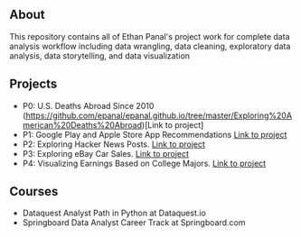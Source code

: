 ## About
This repository contains all of Ethan Panal's project work for complete data analysis workflow including data wrangling, data cleaning, exploratory data analysis, data storytelling, and data visualization

## Projects
* P0: U.S. Deaths Abroad Since 2010 (https://github.com/epanal/epanal.github.io/tree/master/Exploring%20American%20Deaths%20Abroad)[Link to project]
* P1: Google Play and Apple Store App Recommendations [Link to project](https://github.com/epanal/Projects/tree/master/App%20Profile%20Recommendations)
* P2: Exploring Hacker News Posts. [Link to project](https://github.com/epanal/Projects/tree/master/Exploring%20Hacker%20News%20Posts)
* P3: Exploring eBay Car Sales. [Link to project](https://github.com/epanal/Projects/tree/master/Exploring%20eBay%20Car%20Sales)
* P4: Visualizing Earnings Based on College Majors. [Link to project](https://github.com/epanal/Projects/blob/master/Visualizing%20Earnings%20Based%20on%20College%20Majors)

## Courses
* Dataquest Analyst Path in Python at Dataquest.io
* Springboard Data Analyst Career Track at Springboard.com
